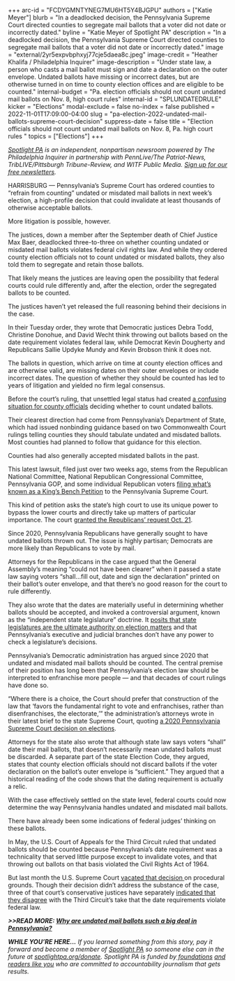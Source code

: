 +++
arc-id = "FCDYGMNTYNEG7MU6HT5Y4BJGPU"
authors = ["Katie Meyer"]
blurb = "In a deadlocked decision, the Pennsylvania Supreme Court directed counties to segregate mail ballots that a voter did not date or incorrectly dated."
byline = "Katie Meyer of Spotlight PA"
description = "In a deadlocked decision, the Pennsylvania Supreme Court directed counties to segregate mail ballots that a voter did not date or incorrectly dated."
image = "external/2yr5expvbphxyj77cje5daea8c.jpeg"
image-credit = "Heather Khalifa / Philadelphia Inquirer"
image-description = "Under state law, a person who casts a mail ballot must sign and date a declaration on the outer envelope. Undated ballots have missing or incorrect dates, but are otherwise turned in on time to county election offices and are eligible to be counted."
internal-budget = "Pa. election officials should not count undated mail ballots on Nov. 8, high court rules"
internal-id = "SPLUNDATEDRULE"
kicker = "Elections"
modal-exclude = false
no-index = false
published = 2022-11-01T17:09:00-04:00
slug = "pa-election-2022-undated-mail-ballots-supreme-court-decision"
suppress-date = false
title = "Election officials should not count undated mail ballots on Nov. 8, Pa. high court rules "
topics = ["Elections"]
+++

<a href="https://www.spotlightpa.org/"><i>Spotlight PA</i></a><i> is an independent, nonpartisan newsroom powered by The Philadelphia Inquirer in partnership with PennLive/The Patriot-News, TribLIVE/Pittsburgh Tribune-Review, and WITF Public Media. </i><a href="https://www.spotlightpa.org/newsletters"><i>Sign up for our free newsletters</i></a><i>.</i>

HARRISBURG — Pennsylvania’s Supreme Court has ordered counties to “refrain from counting” undated or misdated mail ballots in next week’s election, a high-profile decision that could invalidate at least thousands of otherwise acceptable ballots.

More litigation is possible, however.

The justices, down a member after the September death of Chief Justice Max Baer, deadlocked three-to-three on whether counting undated or misdated mail ballots violates federal civil rights law. And while they ordered county election officials not to count undated or misdated ballots, they also told them to segregate and retain those ballots.

That likely means the justices are leaving open the possibility that federal courts could rule differently and, after the election, order the segregated ballots to be counted.

<script src="https://www.spotlightpa.org/embed.js" async></script><div data-spl-embed-version="1" data-spl-src="https://www.spotlightpa.org/embeds/newsletter/"></div>

The justices haven’t yet released the full reasoning behind their decisions in the case.

In their Tuesday order, they wrote that Democratic justices Debra Todd, Christine Donohue, and David Wecht think throwing out ballots based on the date requirement violates federal law, while Democrat Kevin Dougherty and Republicans Sallie Updyke Mundy and Kevin Brobson think it does not.

The ballots in question, which arrive on time at county election offices and are otherwise valid, are missing dates on their outer envelopes or include incorrect dates. The question of whether they should be counted has led to years of litigation and yielded no firm legal consensus.

Before the court’s ruling, that unsettled legal status had created <a href="https://www.spotlightpa.org/news/2022/10/pa-election-2022-mail-ballot-rules-act-77-lawsuits/">a confusing situation for county officials</a> deciding whether to count undated ballots.

Their clearest direction had come from Pennsylvania’s Department of State, which had issued nonbinding guidance based on two Commonwealth Court rulings telling counties they should tabulate undated and misdated ballots. Most counties had planned to follow that guidance for this election.

Counties had also generally accepted misdated ballots in the past.

This latest lawsuit, filed just over two weeks ago, stems from the Republican National Committee, National Republican Congressional Committee, Pennsylvania GOP, and some individual Republican voters <a href="https://www.pacourts.us/Storage/media/pdfs/20221019/205717-oct.16,2022-applicationforking'sbenchorextraordinaryjurisdiction.pdf">filing what’s known as a King’s Bench Petition</a> to the Pennsylvania Supreme Court.

This kind of petition asks the state’s high court to use its unique power to bypass the lower courts and directly take up matters of particular importance. The court <a href="https://www.pacourts.us/Storage/media/pdfs/20221021/205627-oct.21,2022-order.pdf">granted the Republicans’ request Oct. 21</a>.

Since 2020, Pennsylvania Republicans have generally sought to have undated ballots thrown out. The issue is highly partisan; Democrats are more likely than Republicans to vote by mail.

Attorneys for the Republicans in the case argued that the General Assembly’s meaning “could not have been clearer” when it passed a state law saying voters “shall…fill out, date and sign the declaration” printed on their ballot’s outer envelope, and that there’s no good reason for the court to rule differently.

They also wrote that the dates are materially useful in determining whether ballots should be accepted, and invoked a controversial argument, known as the “independent state legislature” doctrine. It <a href="https://www.spotlightpa.org/news/2022/07/us-supreme-court-independent-state-legislature-doctrine-pennsylvania-explainer/">posits that state legislatures are the ultimate authority on election matters</a> and that Pennsylvania’s executive and judicial branches don’t have any power to check a legislature’s decisions.

Pennsylvania’s Democratic administration has argued since 2020 that undated and misdated mail ballots should be counted. The central premise of their position has long been that Pennsylvania’s election law should be interpreted to enfranchise more people — and that decades of court rulings have done so.

<script src="https://www.spotlightpa.org/embed.js" async></script><div data-spl-embed-version="1" data-spl-src="https://www.spotlightpa.org/embeds/donate/"></div>

“Where there is a choice, the Court should prefer that construction of the law that ‘favors the fundamental right to vote and enfranchises, rather than disenfranchises, the electorate,’” the administration’s attorneys wrote in their latest brief to the state Supreme Court, quoting <a href="https://casetext.com/case/pa-democratic-party-v-boockvar-2">a 2020 Pennsylvania Supreme Court decision on elections</a>.

Attorneys for the state also wrote that although state law says voters “shall” date their mail ballots, that doesn’t necessarily mean undated ballots must be discarded. A separate part of the state Election Code, they argued, states that county election officials should not discard ballots if the voter declaration on the ballot’s outer envelope is “sufficient.” They argued that a historical reading of the code shows that the dating requirement is actually a relic.

With the case effectively settled on the state level, federal courts could now determine the way Pennsylvania handles undated and misdated mail ballots.

There have already been some indications of federal judges’ thinking on these ballots.

In May, the U.S. Court of Appeals for the Third Circuit ruled that undated ballots should be counted because Pennsylvania’s date requirement was a technicality that served little purpose except to invalidate votes, and that throwing out ballots on that basis violated the Civil Rights Act of 1964.

But last month the U.S. Supreme Court <a href="https://www.inquirer.com/politics/election/pennsylvania-undated-mail-ballots-us-supreme-court-20221011.html">vacated that decision </a>on procedural grounds. Though their decision didn’t address the substance of the case, three of that court’s conservative justices have separately <a href="https://www.inquirer.com/news/scotus-pa-undated-mail-ballots-alito-20220609.html">indicated that they disagree</a> with the Third Circuit’s take that the date requirements violate federal law.

<i><b>&gt;&gt;READ MORE: </b></i><a href="https://www.spotlightpa.org/news/2022/10/pa-election-2022-mail-ballots-undated-supreme-court/" target="_blank"><i><b>Why are undated mail ballots such a big deal in Pennsylvania?</b></i></a>

<i><b>WHILE YOU’RE HERE...</b></i><i> If you learned something from this story, pay it forward and become a member of </i><a href="https://www.spotlightpa.org/"><i>Spotlight PA</i></a><i> so someone else can in the future at </i><a href="http://spotlightpa.org/donate"><i>spotlightpa.org/donate</i></a><i>. Spotlight PA is funded by</i><a href="https://www.spotlightpa.org/support"><i> foundations</i></a><i> </i><a href="https://www.spotlightpa.org/support"><i>and readers like you</i></a><i> who are committed to accountability journalism that gets results.</i>
